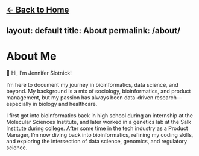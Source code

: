 [← Back to Home](/)
---
layout: default
title: About
permalink: /about/
---
# About Me

👋 Hi, I’m Jennifer Slotnick!

I’m here to document my journey in bioinformatics, data science, and beyond. My background is a mix of sociology, bioinformatics, and product management, but my passion has always been data-driven research—especially in biology and healthcare.

I first got into bioinformatics back in high school during an internship at the Molecular Sciences Institute, and later worked in a genetics lab at the Salk Institute during college. After some time in the tech industry as a Product Manager, I’m now diving back into bioinformatics, refining my coding skills, and exploring the intersection of data science, genomics, and regulatory science.